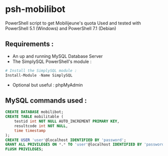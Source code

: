 # psh-mobilibot
PowerShell script to get Mobilijeune's quota
Used and tested with PowerShell 5.1 (Windows) and PowerShell 7.1 (Debian)

## Requirements :
- An up and running MySQL Database Server
- The SimplySQL PowerShell's module :
```powershell
# Install the SimplySQL module : 
Install-Module -Name SimplySQL
```
- Optional but useful : phpMyAdmin

## MySQL commands used :
```sql
CREATE DATABASE mobilibot;
CREATE TABLE mobilitable (
    testid int NOT NULL AUTO_INCREMENT PRIMARY KEY,
    resultcode int NOT NULL,
    time timestamp
);
CREATE USER 'user'@localhost IDENTIFIED BY 'password';
GRANT ALL PRIVILEGES ON *.* TO 'user'@localhost IDENTIFIED BY 'password';
FLUSH PRIVILEGES;
```